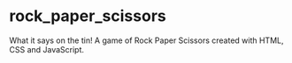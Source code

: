 # rock_paper_scissors
What it says on the tin! A game of Rock Paper Scissors created with HTML, CSS and JavaScript.
